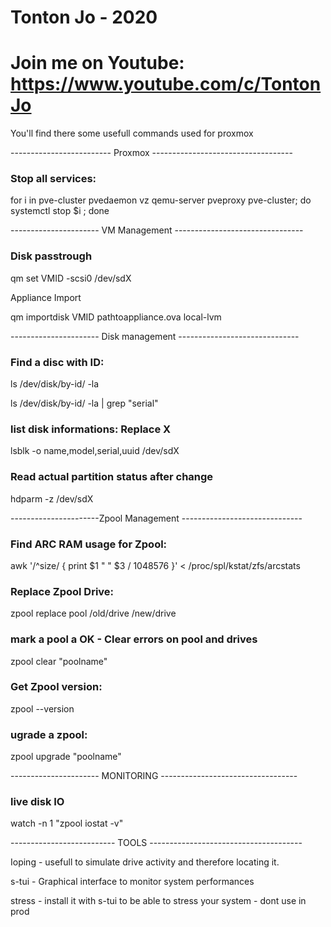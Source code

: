 # Tonton Jo - 2020
# Join me on Youtube: https://www.youtube.com/c/TontonJo

You'll find there some usefull commands used for proxmox

------------------------- Proxmox -----------------------------------  

### Stop all services:  
for i in pve-cluster pvedaemon vz qemu-server pveproxy pve-cluster; do systemctl stop $i ; done

---------------------- VM Management --------------------------------

### Disk passtrough

qm set VMID -scsi0 /dev/sdX

Appliance Import

qm importdisk VMID pathtoappliance.ova local-lvm


---------------------- Disk management ------------------------------


### Find a disc with ID:

ls /dev/disk/by-id/ -la

ls /dev/disk/by-id/ -la | grep "serial"


### list disk informations: Replace X

lsblk -o name,model,serial,uuid /dev/sdX


### Read actual partition status after change

hdparm -z /dev/sdX

----------------------Zpool Management ------------------------------


### Find ARC RAM usage for Zpool:

awk '/^size/ { print $1 " " $3 / 1048576 }' < /proc/spl/kstat/zfs/arcstats


### Replace Zpool Drive:

zpool replace pool /old/drive /new/drive


### mark a pool a OK - Clear errors on pool and drives

zpool clear "poolname"


### Get Zpool version:

zpool --version


### ugrade a zpool:

zpool upgrade "poolname"

---------------------- MONITORING ----------------------------------

### live disk IO

watch -n 1 "zpool iostat -v"

-------------------------- TOOLS --------------------------------------

Ioping - usefull to simulate drive activity and therefore locating it.

s-tui - Graphical interface to monitor system performances

stress - install it with s-tui to be able to stress your system - dont use in prod
